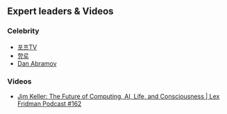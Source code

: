 ## Expert leaders & Videos

  ### Celebrity
  - [포프TV](https://www.youtube.com/channel/UC63J0Q5huHSlbNT3KxvAaHQ)
  - [향로](https://jojoldu.tistory.com/)
  - [Dan Abramov](https://overreacted.io/)

  ### Videos
  - [Jim Keller: The Future of Computing, AI, Life, and Consciousness | Lex Fridman Podcast #162](https://www.youtube.com/watch?v=G4hL5Om4IJ4)